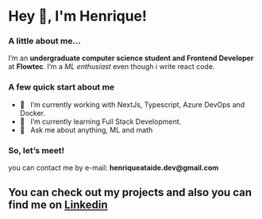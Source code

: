 <h1 > Hey 👋, I'm Henrique!</h1>

<h3 id="a-little-about-me">A little about me…</h3>
<p>I’m an <strong>undergraduate computer science student and Frontend Developer</strong>  at <strong>Flowtec</strong>. I’m a <em>ML enthusiast</em> even though i write react code.<br></p>
<h3 id="a-few-quick-facts">A few quick start about me</h3>
<ul>
<li>🔭 &nbsp; I’m currently working with NextJs, Typescript, Azure DevOps and Docker.</li>
<li>🌱 &nbsp; I’m currently learning Full Stack Development.</li>
<li>💬 &nbsp; Ask me about anything, ML and math</li>
</ul>
<h3 id="so-lets-meet">So, let’s meet!</h3>
<p>you can contact me by e-mail: <strong>henriqueataide.dev@gmail.com</strong></p>
<h2 id="you-can-check-out-my-projects-and-also-you-can-find-me-on-linkedin">You can check out my projects and also you can find me on <a target="_blank" href="https://www.linkedin.com/in/henrique-ataide/">Linkedin</a></h2>
